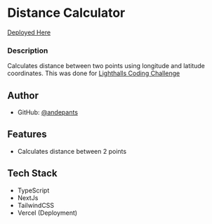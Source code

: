 # Distance Calculator

[Deployed Here](https://distance-calculator-seven.vercel.app/)

### Description

Calculates distance between two points using longitude and latitude coordinates. This was done for [Lighthalls Coding Challenge](https://www.lighthall.co/challenge/6a552849-bd34-4773-9477-76773f5bc900)



## Author

- GitHub: [@andepants](https://github.com/andepants)

## Features

- Calculates distance between 2 points


## Tech Stack

- TypeScript
- NextJs
- TailwindCSS
- Vercel (Deployment)
